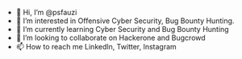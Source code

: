 - 👋 Hi, I’m @psfauzi
- 👀 I’m interested in Offensive Cyber Security, Bug Bounty Hunting.
- 🌱 I’m currently learning Cyber Security and Bug Bounty Hunting
- 💞️ I’m looking to collaborate on Hackerone and Bugcrowd
- 📫 How to reach me Linkedln, Twitter, Instagram

<!---
psfauzi/psfauzi is a ✨ special ✨ repository because its `README.md` (this file) appears on your GitHub profile.
You can click the Preview link to take a look at your changes.
--->
